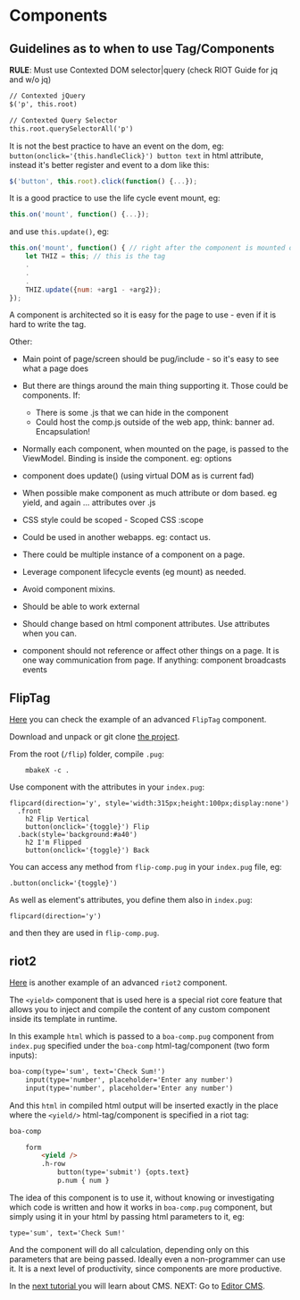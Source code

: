 # Components

## Guidelines as to when to use Tag/Components

**RULE**: Must use Contexted DOM selector|query (check RIOT Guide for jq and w/o jq)

```html
// Contexted jQuery
$('p', this.root)

// Contexted Query Selector
this.root.querySelectorAll('p')
```
It is not the best practice to have an event on the dom, eg: `button(onclick='{this.handleClick}') button text` in html attribute, instead it's better register and event to a dom like this:

```js
$('button', this.root).click(function() {...});
```
It is a good practice to use the life cycle event mount, eg:

```js
this.on('mount', function() {...});
```
and use `this.update()`, eg:
```js
this.on('mount', function() { // right after the component is mounted on the page
    let THIZ = this; // this is the tag
    .
    .
    .
    THIZ.update({num: +arg1 - +arg2});
});
```

A component is architected so it is easy for the page to use - even if it is hard to write the tag.

Other:
- Main point of page/screen should be pug/include - so it's easy to see what a page does
- But there are things around the main thing supporting it. Those could be components. If:
    - There is some .js that we can hide in the component
    - Could host the comp.js outside of the web app, think: banner ad. Encapsulation! 
- Normally each component, when mounted on the page, is passed to the ViewModel. Binding is inside the component.  eg: options
- component does update() (using virtual DOM as is current fad)
- When possible make component as much attribute or dom based. eg yield, and again ... attributes over .js
- CSS style could be scoped -  Scoped CSS :scope
- Could be used in another webapps. eg: contact us.
- There could be multiple instance of a component on a page.
- Leverage component lifecycle events (eg mount) as needed.
- Avoid component mixins. 
- Should be able to work external
- Should change based on html component attributes. Use attributes when you can.

- component should not reference or affect other things on a page. It is one way communication from page. If anything: component broadcasts events

## FlipTag

[Here](http://github.com/MetaBake/MetaCake-plugins-2/tree/master/docs/items/flip) you can check the example of an advanced `FlipTag` component.

Download and unpack or git clone [the project](http://github.com/MetaBake/MetaCake-plugins-2/tree/master/docs/items/flip).

From the root (`/flip`) folder, compile `.pug`:

        mbakeX -c .

Use component with the attributes in your `index.pug`:

```pug
flipcard(direction='y', style='width:315px;height:100px;display:none')
  .front
    h2 Flip Vertical
    button(onclick='{toggle}') Flip
  .back(style='background:#a40')
    h2 I'm Flipped
    button(onclick='{toggle}') Back
```

You can access any method from `flip-comp.pug` in your `index.pug` file, eg:

```pug
.button(onclick='{toggle}')
```

As well as element's attributes, you define them also in `index.pug`:

```pug
flipcard(direction='y')
```
and then they are used in `flip-comp.pug`.


## riot2

[Here](http://github.com/MetaBake/mbake-Advanced4/tree/master/riot2) is another example of an advanced `riot2` component.

The `<yield>` component that is used here is a special riot core feature that allows you to inject and compile the content of any custom component inside its template in runtime.

In this example `html` which is passed to a `boa-comp.pug` component from `index.pug` specified under the `boa-comp` html-tag/component (two form inputs):

```html
boa-comp(type='sum', text='Check Sum!')
    input(type='number', placeholder='Enter any number')
    input(type='number', placeholder='Enter any number')
```

And this `html` in compiled html output will be inserted exactly in the place where the `<yield/>` html-tag/component is specified in a riot tag:

```html
boa-comp

    form
        <yield />
        .h-row
            button(type='submit') {opts.text}
            p.num { num }
```

The idea of this component is to use it, without knowing or investigating which code is written and how it works in `boa-comp.pug` component, but simply using it in your html by passing html parameters to it, eg:

    type='sum', text='Check Sum!'

And the component will do all calculation, depending only on this parameters that are being passed. Ideally even a non-programmer can use it. It is a next level of productivity, since components are more productive.

In the [next tutorial ](/cms/) you will learn about CMS.
NEXT: Go to [Editor CMS](/cms/).